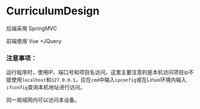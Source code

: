 # CurriculumDesign
后端采用 SpringMVC

前端使用 Vue +JQuery 



### 注意事项：

运行程序时，使用IP、端口号和项目名访问。这里主要注意的是本机访问项目ip不能使用`localhost`和`127.0.0.1`，应在`cmd`中输入`ipconfig`或在Linux环境内输入`ifconfig`查询本机地址进行访问。

同一局域网内可以访问本设备。
